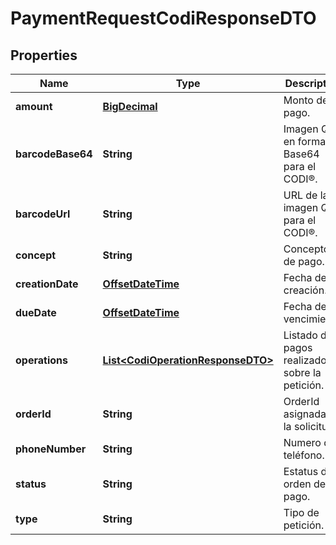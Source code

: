 # PaymentRequestCodiResponseDTO

## Properties
Name | Type | Description | Notes
------------ | ------------- | ------------- | -------------
**amount** | [**BigDecimal**](BigDecimal.md) | Monto del pago. |  [optional]
**barcodeBase64** | **String** | Imagen QR en formato Base64 para el CODI®. |  [optional]
**barcodeUrl** | **String** | URL de la imagen QR para el CODI®. |  [optional]
**concept** | **String** | Concepto de pago. |  [optional]
**creationDate** | [**OffsetDateTime**](OffsetDateTime.md) | Fecha de creación. |  [optional]
**dueDate** | [**OffsetDateTime**](OffsetDateTime.md) | Fecha de vencimiento. |  [optional]
**operations** | [**List&lt;CodiOperationResponseDTO&gt;**](CodiOperationResponseDTO.md) | Listado de pagos realizados sobre la petición. |  [optional]
**orderId** | **String** | OrderId asignada a la solicitud. |  [optional]
**phoneNumber** | **String** | Numero de teléfono. |  [optional]
**status** | **String** | Estatus de la orden de pago. |  [optional]
**type** | **String** | Tipo de petición. |  [optional]
